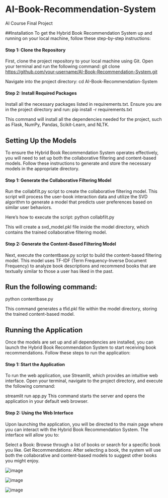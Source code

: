 # AI-Book-Recommendation-System
AI Course Final Project 

##Installation
To get the Hybrid Book Recommendation System up and running on your local machine, follow these step-by-step instructions:

#### Step 1: Clone the Repository
First, clone the project repository to your local machine using Git. Open your terminal and run the 
following command:
git clone https://github.com/your-username/AI-Book-Recommendation-System.git

Navigate into the project directory:
cd AI-Book-Recommendation-System

#### Step 2: Install Required Packages
Install all the necessary packages listed in requirements.txt. Ensure you are in the project directory and run:
pip install -r requirements.txt

This command will install all the dependencies needed for the project, such as Flask, NumPy, Pandas, Scikit-Learn, and NLTK.

## Setting Up the Models
To ensure the Hybrid Book Recommendation System operates effectively, you will need to set up both the collaborative filtering and content-based models. Follow these instructions to generate and store the necessary models in the appropriate directory.

#### Step 1: Generate the Collaborative Filtering Model
Run the collabfilt.py script to create the collaborative filtering model. This script will process the user-book interaction data and utilize the SVD algorithm to generate a model that predicts user preferences based on similar user behaviors. 

Here’s how to execute the script:
python collabfilt.py

This will create a svd_model.pkl file inside the model directory, which contains the trained collaborative filtering model.

#### Step 2: Generate the Content-Based Filtering Model
Next, execute the contentbase.py script to build the content-based filtering model. This model uses TF-IDF (Term Frequency-Inverse Document Frequency) to analyze book descriptions and recommend books that are textually similar to those a user has liked in the past. 

## Run the following command:
python contentbase.py

This command generates a tfid.pkl file within the model directory, storing the trained content-based model.

## Running the Application
Once the models are set up and all dependencies are installed, you can launch the Hybrid Book Recommendation System to start receiving book recommendations. Follow these steps to run the application:

#### Step 1: Start the Application
To run the web application, use Streamlit, which provides an intuitive web interface. Open your terminal, navigate to the project directory, and execute the following command:

streamlit run app.py
This command starts the server and opens the application in your default web browser.

#### Step 2: Using the Web Interface
Upon launching the application, you will be directed to the main page where you can interact with the Hybrid Book Recommendation System. The interface will allow you to:

Select a Book: Browse through a list of books or search for a specific book you like.
Get Recommendations: After selecting a book, the system will use both the collaborative and content-based models to suggest other books you might enjoy.

![image](https://github.com/jorgetyrakowski/AI-Book-Recommendation-System/assets/88347278/620ac8b3-083d-45d5-a570-4bfdc7d47b68)

![image](https://github.com/jorgetyrakowski/AI-Book-Recommendation-System/assets/88347278/e8b0256c-a6d0-4a39-aefc-86274ef255f5)

![image](https://github.com/jorgetyrakowski/AI-Book-Recommendation-System/assets/88347278/e4d69562-02d6-4f5f-b160-a86967a08e20)


